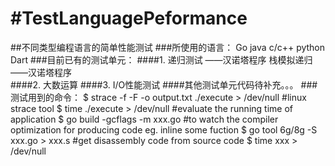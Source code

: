 #TestLanguagePeformance
======================
##不同类型编程语言的简单性能测试
###所使用的语言：
    Go
    java
    c/c++
    python
    Dart
###目前已有的测试单元：
####1. 递归测试 ——汉诺塔程序
栈模拟递归——汉诺塔程序     
####2. 大数运算
####3. I/O性能测试
####其他测试单元代码待补充。。。
###测试用到的命令：
    $ strace -f -F -o output.txt  ./execute > /dev/null    #linux strace tool
    $ time  ./execute > /dev/null      #evaluate the running time of application
    $ go build -gcflags -m xxx.go    #to watch the compiler optimization for producing code   eg. inline some fuction
    $ go tool 6g/8g  -S xxx.go > xxx.s    #get  disassembly code from source code
    $ time xxx > /dev/null
